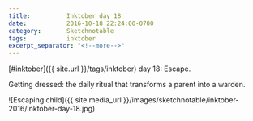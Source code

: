 ```yaml
---
title:          Inktober day 18
date:           2016-10-18 22:24:00-0700
category:       Sketchnotable
tags:           inktober
excerpt_separator: "<!--more-->"
---
```

[#inktober]({{ site.url }}/tags/inktober) day 18: Escape.

Getting dressed: the daily ritual that transforms a parent into a warden.

![Escaping child]({{ site.media_url }}/images/sketchnotable/inktober-2016/inktober-day-18.jpg)

<!--more-->
